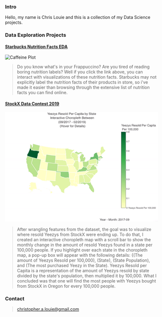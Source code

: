 ### Intro

Hello, my name is Chris Louie and this is a collection of my Data Science projects. 

### Data Exploration Projects

#### [Starbucks Nutrition Facts EDA](https://medium.com/@chris.louie/can-a-starbucks-a-day-keep-the-doctor-away-b2b71c4baa70)

![Caffeine Plot](ruwai.github.io/starbucksEDAplot.gif "3D Scatter Plot of Caffeinated Starbucks Drinks")

> Do you know what's in your Frappuccino? Are you tired of reading boring nutrition labels? Well if you click the link above, you can interact with visualizations of these nutrition facts. Starbucks may not explicitly label the nutrition facts of their products in store, so i've made it easier than browsing through the extensive list of nutrition facts you can find online.

#### [StockX Data Contest 2019](https://github.com/Ruwai/stockx-eda-2019)

![StockX Choropleth Map](https://github.com/Ruwai/stockx-eda-2019/blob/master/stockXMap.gif "StockX Choropleth Map")

> After wrangling features from the dataset, the goal was to visualize where resold Yeezys from StockX were ending up. To do that, I created an interactive choropleth map with a scroll bar to show the monthly change in the amount of resold Yeezys found in a state per 100,000 people. If you highlight over each state in the choropleth map, a pop-up box will appear with the following details: {(The amount of Yeezys Resold per 100,000), (State), (State Population), and (The most purchased Yeezy in the State). Yeezys Resold per Capita is a representation of the amount of Yeezys resold by state divided by the state's population, then multiplied it by 100,000. What I concluded was that one will find the most people with Yeezys bought from StockX in Oregon for every 100,000 people.

### Contact

> christopher.a.louie@gmail.com
